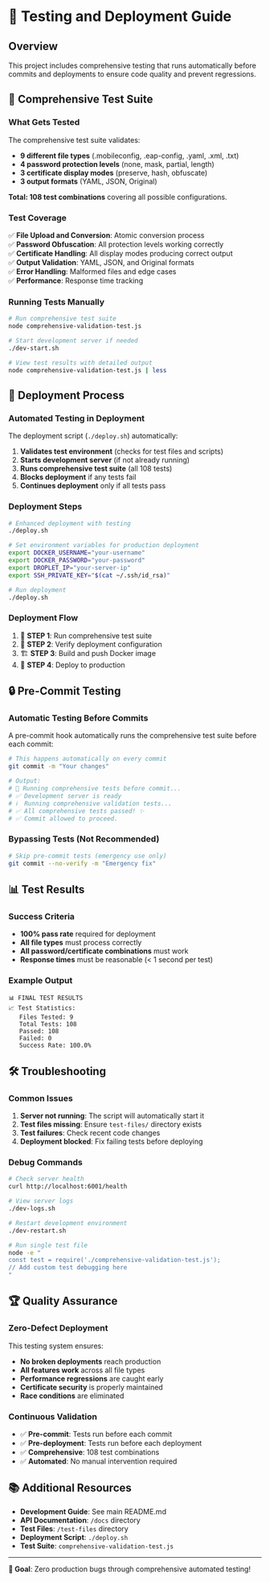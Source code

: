 # 🧪 Testing and Deployment Guide

## Overview

This project includes comprehensive testing that runs automatically before commits and deployments to ensure code quality and prevent regressions.

## 🔬 Comprehensive Test Suite

### What Gets Tested

The comprehensive test suite validates:

- **9 different file types** (.mobileconfig, .eap-config, .yaml, .xml, .txt)
- **4 password protection levels** (none, mask, partial, length)
- **3 certificate display modes** (preserve, hash, obfuscate)
- **3 output formats** (YAML, JSON, Original)

**Total: 108 test combinations** covering all possible configurations.

### Test Coverage

✅ **File Upload and Conversion**: Atomic conversion process  
✅ **Password Obfuscation**: All protection levels working correctly  
✅ **Certificate Handling**: All display modes producing correct output  
✅ **Output Validation**: YAML, JSON, and Original formats  
✅ **Error Handling**: Malformed files and edge cases  
✅ **Performance**: Response time tracking  

### Running Tests Manually

```bash
# Run comprehensive test suite
node comprehensive-validation-test.js

# Start development server if needed
./dev-start.sh

# View test results with detailed output
node comprehensive-validation-test.js | less
```

## 🚀 Deployment Process

### Automated Testing in Deployment

The deployment script (`./deploy.sh`) automatically:

1. **Validates test environment** (checks for test files and scripts)
2. **Starts development server** (if not already running)
3. **Runs comprehensive test suite** (all 108 tests)
4. **Blocks deployment** if any tests fail
5. **Continues deployment** only if all tests pass

### Deployment Steps

```bash
# Enhanced deployment with testing
./deploy.sh

# Set environment variables for production deployment
export DOCKER_USERNAME="your-username"
export DOCKER_PASSWORD="your-password"
export DROPLET_IP="your-server-ip"
export SSH_PRIVATE_KEY="$(cat ~/.ssh/id_rsa)"

# Run deployment
./deploy.sh
```

### Deployment Flow

1. 🧪 **STEP 1**: Run comprehensive test suite
2. 🔧 **STEP 2**: Verify deployment configuration
3. 🏗️ **STEP 3**: Build and push Docker image
4. 🚢 **STEP 4**: Deploy to production

## 🔒 Pre-Commit Testing

### Automatic Testing Before Commits

A pre-commit hook automatically runs the comprehensive test suite before each commit:

```bash
# This happens automatically on every commit
git commit -m "Your changes"

# Output:
# 🧪 Running comprehensive tests before commit...
# ✅ Development server is ready
# ℹ️  Running comprehensive validation tests...
# ✅ All comprehensive tests passed! ✨
# ✅ Commit allowed to proceed.
```

### Bypassing Tests (Not Recommended)

```bash
# Skip pre-commit tests (emergency use only)
git commit --no-verify -m "Emergency fix"
```

## 📊 Test Results

### Success Criteria

- **100% pass rate** required for deployment
- **All file types** must process correctly
- **All password/certificate combinations** must work
- **Response times** must be reasonable (< 1 second per test)

### Example Output

```
📊 FINAL TEST RESULTS
📈 Test Statistics:
   Files Tested: 9
   Total Tests: 108
   Passed: 108
   Failed: 0
   Success Rate: 100.0%
```

## 🛠️ Troubleshooting

### Common Issues

1. **Server not running**: The script will automatically start it
2. **Test files missing**: Ensure `test-files/` directory exists
3. **Test failures**: Check recent code changes
4. **Deployment blocked**: Fix failing tests before deploying

### Debug Commands

```bash
# Check server health
curl http://localhost:6001/health

# View server logs
./dev-logs.sh

# Restart development environment
./dev-restart.sh

# Run single test file
node -e "
const test = require('./comprehensive-validation-test.js');
// Add custom test debugging here
"
```

## 🏆 Quality Assurance

### Zero-Defect Deployment

This testing system ensures:

- **No broken deployments** reach production
- **All features work** across all file types
- **Performance regressions** are caught early
- **Certificate security** is properly maintained
- **Race conditions** are eliminated

### Continuous Validation

- ✅ **Pre-commit**: Tests run before each commit
- ✅ **Pre-deployment**: Tests run before each deployment
- ✅ **Comprehensive**: 108 test combinations
- ✅ **Automated**: No manual intervention required

## 📚 Additional Resources

- **Development Guide**: See main README.md
- **API Documentation**: `/docs` directory
- **Test Files**: `/test-files` directory
- **Deployment Script**: `./deploy.sh`
- **Test Suite**: `comprehensive-validation-test.js`

---

**🎯 Goal**: Zero production bugs through comprehensive automated testing!
